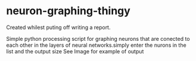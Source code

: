 # neuron-graphing-thingy
Created whilest puting off writing a report.

Simple python processing script for graphing neurons that are conected to each other in the layers of neural networks.simply enter the nurons in the list and the output size
See Image for example of output
